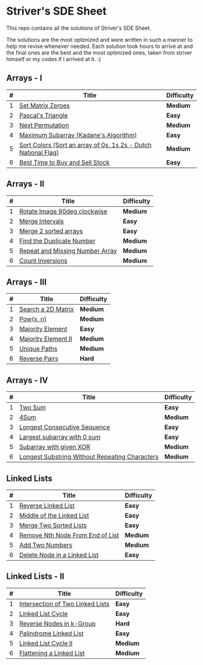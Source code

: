 # Striver's SDE Sheet

This repo contains all the solutions of Striver's SDE Sheet.

The solutions are the most optimized and were written in such a manner to help me revise whenever needed.
Each solution took hours to arrive at and the final ones are the best and the most optimized ones, taken from striver himself or my codes if I arrived at it. :(

## Arrays - I

| **#** | **Title**                                                                                                                                                       | **Difficulty** |
| ----- | ---------------------------------------------------------------------------------------------------------------------------------------------------------------| -------------- |
|1|[Set Matrix Zeroes](https://leetcode.com/problems/set-matrix-zeroes/)|**Medium**|
|2|[Pascal's Triangle](https://leetcode.com/problems/pascals-triangle/)|**Easy**|
|3|[Next Permutation](https://leetcode.com/problems/next-permutation/)|**Medium**|
|4|[Maximum Subarray (Kadane's Algorithm)](https://leetcode.com/problems/maximum-subarray/)|**Easy**|
|5|[Sort Colors (Sort an array of 0s, 1s 2s - Dutch National Flag)](https://leetcode.com/problems/sort-colors/)|**Medium**|
|6|[Best Time to Buy and Sell Stock](https://leetcode.com/problems/best-time-to-buy-and-sell-stock/)|**Easy**|

## Arrays - II

| **#** | **Title**                                                                                                                                                       | **Difficulty** |
| ----- | ---------------------------------------------------------------------------------------------------------------------------------------------------------------| -------------- |
|1|[Rotate Image 90deg clockwise](https://leetcode.com/problems/rotate-image/)|**Medium**|
|2|[Merge Intervals](https://leetcode.com/problems/merge-intervals/)|**Easy**|
|3|[Merge 2 sorted arrays](https://leetcode.com/problems/merge-sorted-array/)|**Easy**|
|4|[Find the Duplicate Number](https://leetcode.com/problems/find-the-duplicate-number/)|**Medium**|
|5|[Repeat and Missing Number Array](https://www.interviewbit.com/problems/repeat-and-missing-number-array/)|**Medium**|
|6|[Count Inversions](https://www.codingninjas.com/codestudio/problems/count-inversions_615https://www.codingninjas.com/codestudio/problems/count-inversions_615)|**Medium**|

## Arrays - III

| **#** | **Title**                                                                                                                                                       | **Difficulty** |
| ----- | ---------------------------------------------------------------------------------------------------------------------------------------------------------------| -------------- |
|1|[Search a 2D Matrix](https://leetcode.com/problems/search-a-2d-matrix/)|**Medium**|
|2|[Pow(x, n)](https://leetcode.com/problems/powx-n/)|**Medium**|
|3|[Majority Element](https://leetcode.com/problems/majority-element/)|**Easy**|
|4|[Majority Element II](https://leetcode.com/problems/majority-element-ii/)|**Medium**|
|5|[Unique Paths](https://leetcode.com/problems/unique-paths/)|**Medium**|
|6|[Reverse Pairs](https://leetcode.com/problems/reverse-pairs/)|**Hard**|

## Arrays - IV

| **#** | **Title**                                                                                                                                                       | **Difficulty** |
| ----- | ---------------------------------------------------------------------------------------------------------------------------------------------------------------| -------------- |
|1|[Two Sum](https://leetcode.com/problems/two-sum/)|**Easy**|
|2|[4Sum](https://leetcode.com/problems/4sum/)|**Medium**|
|3|[Longest Consecutive Sequence](https://leetcode.com/problems/longest-consecutive-sequence/)|**Easy**|
|4|[Largest subarray with 0 sum](https://practice.geeksforgeeks.org/problems/largest-subarray-with-0-sum/1)|**Easy**|
|5|[Subarray with given XOR](https://www.interviewbit.com/problems/subarray-with-given-xor/)|**Medium**|
|6|[Longest Substring Without Repeating Characters](https://leetcode.com/problems/longest-substring-without-repeating-characters/)|**Medium**|

## Linked Lists

| **#** | **Title**                                                                                                                                                       | **Difficulty** |
| ----- | ---------------------------------------------------------------------------------------------------------------------------------------------------------------| -------------- |
|1|[Reverse Linked List](https://leetcode.com/problems/reverse-linked-list/)|**Easy**|
|2|[Middle of the Linked List](https://leetcode.com/problems/middle-of-the-linked-list/)|**Easy**|
|3|[Merge Two Sorted Lists](https://leetcode.com/problems/merge-two-sorted-lists/)|**Easy**|
|4|[Remove Nth Node From End of List](https://leetcode.com/problems/remove-nth-node-from-end-of-list/)|**Medium**|
|5|[Add Two Numbers](https://leetcode.com/problems/add-two-numbers/)|**Medium**|
|6|[Delete Node in a Linked List](https://leetcode.com/problems/delete-node-in-a-linked-list/)|**Easy**|

## Linked Lists - II

| **#** | **Title**                                                                                                                                                       | **Difficulty** |
| ----- | ---------------------------------------------------------------------------------------------------------------------------------------------------------------| -------------- |
|1|[Intersection of Two Linked Lists](https://leetcode.com/problems/intersection-of-two-linked-lists/)|**Easy**|
|2|[Linked List Cycle](https://leetcode.com/problems/linked-list-cycle/)|**Easy**|
|3|[Reverse Nodes in k-Group](https://leetcode.com/problems/reverse-nodes-in-k-group/)|**Hard**|
|4|[Palindrome Linked List](https://leetcode.com/problems/palindrome-linked-list/)|**Easy**|
|5|[Linked List Cycle II](https://leetcode.com/problems/linked-list-cycle-ii/)|**Medium**|
|6|[Flattening a Linked List](https://practice.geeksforgeeks.org/problems/flattening-a-linked-list/1)|**Medium**|
